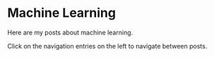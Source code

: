 # Machine Learning

Here are my posts about machine learning.

Click on the navigation entries on the left to navigate between posts.
